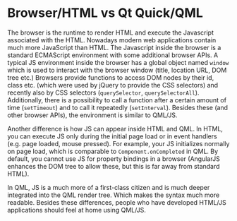 # Browser/HTML vs Qt Quick/QML

The browser is the runtime to render HTML and execute the Javascript associated with the HTML. Nowadays modern web applications contain much more JavaScript than HTML. The Javascript inside the browser is a standard ECMAScript environment with some additional browser APIs. A typical JS environment inside the browser has a global object named `window` which is used to interact with the browser window (title, location URL, DOM tree etc.) Browsers provide functions to access DOM nodes by their id, class etc. (which were used by jQuery to provide the CSS selectors) and recently also by CSS selectors (`querySelector`, `querySelectorAll`). Additionally, there is a possibility to call a function after a certain amount of time (`setTimeout`) and to call it repeatedly (`setInterval`). Besides these (and other browser APIs), the environment is similar to QML/JS.

Another difference is how JS can appear inside HTML and QML. In HTML, you can execute JS only during the initial page load or in event handlers (e.g. page loaded, mouse pressed). For example, your JS initializes normally on page load, which is comparable to `Component.onCompleted` in QML. By default, you cannot use JS for property bindings in a browser (AngularJS enhances the DOM tree to allow these, but this is far away from standard HTML).

In QML, JS is a much more of a first-class citizen and is much deeper integrated into the QML render tree. Which makes the syntax much more readable. Besides these differences, people who have developed HTML/JS applications should feel at home using QML/JS.

